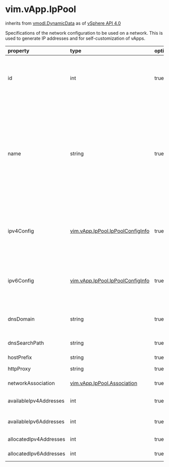 vim.vApp.IpPool
===============
inherits from [vmodl.DynamicData](docs/vmodl.DynamicData.md)
as of [vSphere API 4.0](vim.version.md#vim.version.version5)


Specifications of the network configuration to be used on a   network. This is used to generate IP addresses and for self-customization   of vApps.

| property | type | optional | priv | desc |
|:---------|:-----|:---------|:-----|:-----|
| id | int | true | None | Unique ID, generated by the server. This is used to identify the pool in  subsequent lookups or updates. The generated value is also returned by the <a href="vim.IpPoolManager.md#createIpPool">CreateIpPool</a> method. |
| name | string | true | None | Pool name.  <p>  The pool name must be unique within the datacenter.  <p>  Any / (slash), \ (backslash), character used in this  name element is escaped. Similarly, any % (percent) character used in  this name element is escaped, unless it is used to start an escape  sequence. A slash is escaped as %2F or %2f. A backslash is escaped as %5C or  %5c, and a percent is escaped as %25. |
| ipv4Config | [vim.vApp.IpPool.IpPoolConfigInfo](vim.vApp.IpPool.IpPoolConfigInfo.md "vim.vApp.IpPool.IpPoolConfigInfo") | true | None | IPv4 configuration.  <p>  This configuration is always present on the pool. To disable allocation, set the  ipPoolEnabled flag of the config to false. |
| ipv6Config | [vim.vApp.IpPool.IpPoolConfigInfo](vim.vApp.IpPool.IpPoolConfigInfo.md "vim.vApp.IpPool.IpPoolConfigInfo") | true | None | IPv6 configuration.  <p>  This configuration is always present on the pool. To disable allocation, set the  ipPoolEnabled flag of the config to false. |
| dnsDomain | string | true | None | DNS Domain. For example, vmware.com. This can be an empty string if no   domain is configured. |
| dnsSearchPath | string | true | None | DNS Search Path. For example, eng.vmware.com;vmware.com |
| hostPrefix | string | true | None | Prefix for hostnames. |
| httpProxy | string | true | None | The HTTP proxy to use on this network, e.g., <host>:<port> |
| networkAssociation | [vim.vApp.IpPool.Association](vim.vApp.IpPool.Association.md "vim.vApp.IpPool.Association") | true | None | The networks that are associated with this IP pool |
| availableIpv4Addresses | int | true | None | The number of IPv4 addresses available for allocation. |
| availableIpv6Addresses | int | true | None | The number of IPv6 addresses available for allocation. |
| allocatedIpv4Addresses | int | true | None | The number of allocated IPv4 addresses. |
| allocatedIpv6Addresses | int | true | None | The number of allocated IPv6 addresses. |


